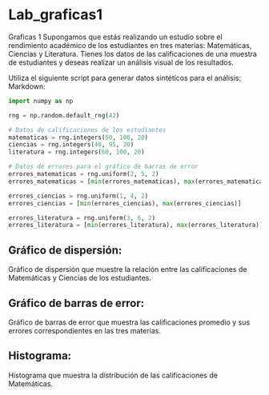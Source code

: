 # Lab_graficas1
Graficas 1
Supongamos que estás realizando un estudio sobre el rendimiento académico de los estudiantes en tres materias: Matemáticas, Ciencias y Literatura. Tienes los datos de las calificaciones de una muestra de estudiantes y deseas realizar un análisis visual de los resultados.

Utiliza el siguiente script para generar datos sintéticos para el análisis:
Markdown:
```Python
import numpy as np

rng = np.random.default_rng(42)

# Datos de calificaciones de los estudiantes
matematicas = rng.integers(50, 100, 20)
ciencias = rng.integers(40, 95, 20)
literatura = rng.integers(60, 100, 20)

# Datos de errores para el gráfico de barras de error
errores_matematicas = rng.uniform(2, 5, 2)
errores_matematicas = [min(errores_matematicas), max(errores_matematicas)]

errores_ciencias = rng.uniform(1, 4, 2)
errores_ciencias = [min(errores_ciencias), max(errores_ciencias)]

errores_literatura = rng.uniform(3, 6, 2)
errores_literatura = [min(errores_literatura), max(errores_literatura)]
```


## Gráfico de dispersión:

Gráfico de dispersión que muestre la relación entre las calificaciones de Matemáticas y Ciencias de los estudiantes.

## Gráfico de barras de error:

Gráfico de barras de error que muestra las calificaciones promedio y sus errores correspondientes en las tres materias.

## Histograma:

Histograma que muestra la distribución de las calificaciones de Matemáticas.





